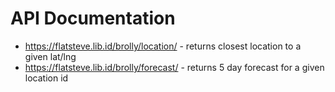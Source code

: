 # API Documentation

- https://flatsteve.lib.id/brolly/location/ - returns closest location to a given lat/lng
- https://flatsteve.lib.id/brolly/forecast/ - returns 5 day forecast for a given location id

